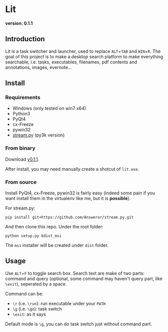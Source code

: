 # Lit

**version: 0.1.1**

## Introduction

Lit is a task switcher and launcher, used to replace `ALT`+`TAB` and `WIN`+`R`. The goal of this project is to make a desktop search platform to make everything searchable, i.e. tasks, executables, filenames, pdf contents and annotations, images, evernote...

## Install

### Requirements

* Windows (only tested on win7 x64)
* Python3
* PyQt4
* cx-Freeze
* pywin32
* [stream.py](http://github.com/Answeror/stream.py) (py3k version)

### From binary

Download [v0.1.1](http://dl.answeror.com/u/3450602/lit-0.1.1-win32.msi).

After install, you may need manually create a shotcut of `lit.exe`.

### From source

Install PyQt4, cx-Freeze, pywin32 is fairly easy (indeed some pain if you want install them in the virtualenv like me, but it is **possible**).

For stream.py:

```
pip install git+https://github.com/Answeror/stream.py.git
```

And then clone this repo. Under the root folder:

```
python setup.py bdist_msi
```

The `msi` installer will be created under `dist` folder.

## Usage

Use `ALT`+`F` to toggle search box. Search text are make of two parts: command and query (optional, some command may haven't query part, like `\exit`), seperated by a space.

Command can be:

* `\r` (i.e. `\run`): run executable under your `PATH`
* `\g` (i.e. `\go`): task switch
* `\exit`: as it says

Default mode is `\g`, you can do task switch just without command part.

